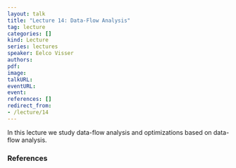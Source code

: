 ```yaml
---
layout: talk
title: "Lecture 14: Data-Flow Analysis"
tag: lecture
categories: []
kind: Lecture
series: lectures
speaker: Eelco Visser
authors:
pdf:
image:
talkURL:
eventURL:
event:
references: []
redirect_from:
- /lecture/14
---
```


In this lecture we study data-flow analysis and optimizations based on data-flow analysis.

### References
